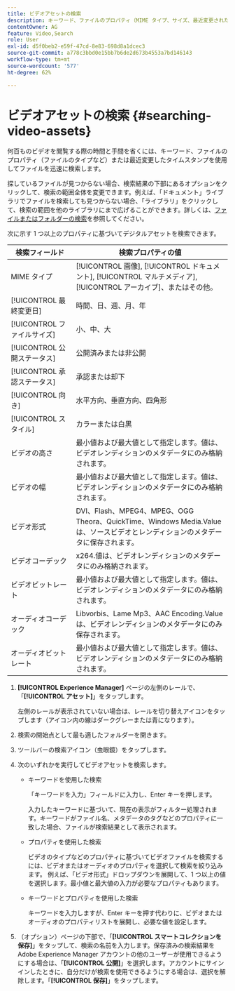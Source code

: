 ```yaml
---
title: ビデオアセットの検索
description: キーワード、ファイルのプロパティ（MIME タイプ、サイズ、最近変更されたタイムスタンプなど）を使用して、でファイルをすばやく見つける [!DNL Experience Manager] アセット。
contentOwner: AG
feature: Video,Search
role: User
exl-id: d5f0beb2-e59f-47cd-8e83-698d8a1dcec3
source-git-commit: a778c3bbd0e15bb7b6de2d673b4553a7bd146143
workflow-type: tm+mt
source-wordcount: '577'
ht-degree: 62%

---
```


# ビデオアセットの検索 {#searching-video-assets}

何百ものビデオを閲覧する際の時間と手間を省くには、キーワード、ファイルのプロパティ（ファイルのタイプなど）または最近変更したタイムスタンプを使用してファイルを迅速に検索します。

探しているファイルが見つからない場合、検索結果の下部にあるオプションをクリックして、検索の範囲全体を変更できます。例えば、「ドキュメント」ライブラリでファイルを検索しても見つからない場合、「ライブラリ」をクリックして、検索の範囲を他のライブラリにまで広げることができます。詳しくは、[ファイルまたはフォルダーの検索](https://windows.microsoft.com/en-us/windows7/find-a-file-or-folder)を参照してください。

次に示す 1 つ以上のプロパティに基づいてデジタルアセットを検索できます。

| 検索フィールド | 検索プロパティの値 |
|---|---|
| MIME タイプ | [!UICONTROL 画像], [!UICONTROL ドキュメント], [!UICONTROL マルチメディア], [!UICONTROL アーカイブ]、またはその他。 |
| [!UICONTROL 最終変更日] | 時間、日、週、月、年 |
| [!UICONTROL ファイルサイズ] | 小、中、大 |
| [!UICONTROL 公開ステータス] | 公開済みまたは非公開 |
| [!UICONTROL 承認ステータス] | 承認または却下 |
| [!UICONTROL 向き] | 水平方向、垂直方向、四角形 |
| [!UICONTROL スタイル] | カラーまたは白黒 |
| ビデオの高さ | 最小値および最大値として指定します。値は、ビデオレンディションのメタデータにのみ格納されます。 |
| ビデオの幅 | 最小値および最大値として指定します。値は、ビデオレンディションのメタデータにのみ格納されます。 |
| ビデオ形式 | DVI、Flash、MPEG4、MPEG、OGG Theora、QuickTime、Windows Media.Value は、ソースビデオとレンディションのメタデータに保存されます。 |
| ビデオコーデック | x264.値は、ビデオレンディションのメタデータにのみ格納されます。 |
| ビデオビットレート | 最小値および最大値として指定します。値は、ビデオレンディションのメタデータにのみ格納されます。 |
| オーディオコーデック | Libvorbis、Lame Mp3、AAC Encoding.Value は、ビデオレンディションのメタデータにのみ保存されます。 |
| オーディオビットレート | 最小値および最大値として指定します。値は、ビデオレンディションのメタデータにのみ格納されます。 |

1. **[!UICONTROL Experience Manager]** ページの左側のレールで、「**[!UICONTROL アセット]**」をタップします。

   左側のレールが表示されていない場合は、レールを切り替えアイコンをタップします（アイコン内の線はダークグレーまたは青になります）。

1. 検索の開始点として最も適したフォルダーを開きます。
1. ツールバーの検索アイコン（虫眼鏡）をタップします。
1. 次のいずれかを実行してビデオアセットを検索します。

   * キーワードを使用した検索

      「キーワードを入力」フィールドに入力し、Enter キーを押します。

      入力したキーワードに基づいて、現在の表示がフィルター処理されます。キーワードがファイル名、メタデータのタグなどのプロパティに一致した場合、ファイルが検索結果として表示されます。

   * プロパティを使用した検索

      ビデオのタイプなどのプロパティに基づいてビデオファイルを検索するには、ビデオまたはオーディオのプロパティを選択して検索を絞り込みます。 例えば、「ビデオ形式」ドロップダウンを展開して、1 つ以上の値を選択します。最小値と最大値の入力が必要なプロパティもあります。

   * キーワードとプロパティを使用した検索

      キーワードを入力しますが、Enter キーを押す代わりに、ビデオまたはオーディオのプロパティリストを展開し、必要な値を設定します。

1. （オプション）ページの下部で、「**[!UICONTROL スマートコレクションを保存]**」をタップして、検索の名前を入力します。保存済みの検索結果を Adobe Experience Manager アカウントの他のユーザーが使用できるようにする場合は、「**[!UICONTROL 公開]**」を選択します。アカウントにサインインしたときに、自分だけが検索を使用できるようにする場合は、選択を解除します。「**[!UICONTROL 保存]**」をタップします。
